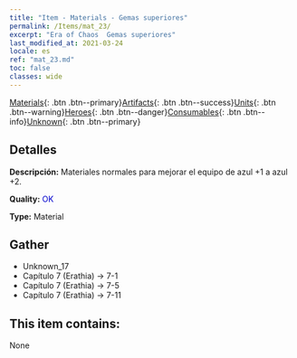 ```yaml
---
title: "Item - Materials - Gemas superiores"
permalink: /Items/mat_23/
excerpt: "Era of Chaos  Gemas superiores"
last_modified_at: 2021-03-24
locale: es
ref: "mat_23.md"
toc: false
classes: wide
---
```

 [Materials](/es/Items/){: .btn .btn--primary}[Artifacts](/es/Items/Artifacts/){: .btn .btn--success}[Units](/es/Items/Units/){: .btn .btn--warning}[Heroes](/es/Items/Heroes/){: .btn .btn--danger}[Consumables](/es/Items/Consumables/){: .btn .btn--info}[Unknown](/es/Items/Unknown/){: .btn .btn--primary}

## Detalles
 **Descripción:** Materiales normales para mejorar el equipo de azul +1 a azul +2.

 **Quality:** <span style="color: #0000CD">OK</span>

 **Type:** Material

## Gather

*    Unknown_17 
*    Capítulo 7 (Erathia) -> 7-1 
*    Capítulo 7 (Erathia) -> 7-5 
*    Capítulo 7 (Erathia) -> 7-11 

## This item contains:

  None

